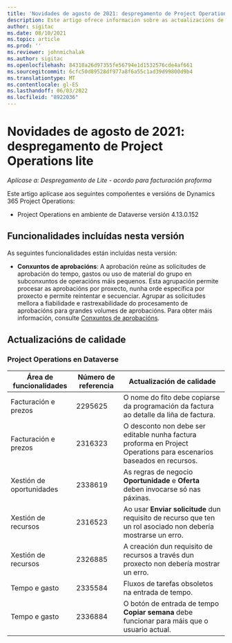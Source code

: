 ```yaml
---
title: 'Novidades de agosto de 2021: despregamento de Project Operations lite'
description: Este artigo ofrece información sobre as actualizacións de calidade dispoñibles na versión de agosto de 2021 do despregamento de Project Operations lite.
author: sigitac
ms.date: 08/10/2021
ms.topic: article
ms.prod: ''
ms.reviewer: johnmichalak
ms.author: sigitac
ms.openlocfilehash: 84318a26d97355fe56794e1d1532576cde4af661
ms.sourcegitcommit: 6cfc50d89528df977a8f6a55c1ad39d99800d9b4
ms.translationtype: MT
ms.contentlocale: gl-ES
ms.lasthandoff: 06/03/2022
ms.locfileid: "8922036"
---
```

# <a name="whats-new-august-2021---project-operations-lite-deployment"></a>Novidades de agosto de 2021: despregamento de Project Operations lite

_Aplícase a: Despregamento de Lite - acordo para facturación proforma_

Este artigo aplícase aos seguintes compoñentes e versións de Dynamics 365 Project Operations:

  - Project Operations en ambiente de Dataverse versión 4.13.0.152

## <a name="features-included-in-this-release"></a>Funcionalidades incluídas nesta versión

As seguintes funcionalidades están incluídas nesta versión:

- **Conxuntos de aprobacións**: A aprobación reúne as solicitudes de aprobación do tempo, gastos ou uso de material do grupo en subconxuntos de operacións máis pequenos. Esta agrupación permite procesar as aprobacións por proxecto, nunha orde específica por proxecto e permite reintentar e secuenciar. Agrupar as solicitudes mellora a fiabilidade e rastrexabilidade do procesamento de aprobacións para grandes volumes de aprobacións. Para obter máis información, consulte [Conxuntos de aprobacións](../../approvals/approval-sets.md).

## <a name="quality-updates"></a>Actualizacións de calidade

### <a name="project-operations-on-dataverse"></a>Project Operations en Dataverse

| **Área de funcionalidades** | **Número de referencia** | **Actualización de calidade** |
| --- | --- | --- |
| Facturación e prezos | 2295625 | O nome do fito debe copiarse da programación da factura ao detalle da liña de factura. |
| Facturación e prezos | 2316323 | O desconto non debe ser editable nunha factura proforma en Project Operations para escenarios baseados en recursos. |
|   Xestión de oportunidades | 2338619 | As regras de negocio **Oportunidade** e **Oferta** deben invocarse só nas páxinas. |
| Xestión de recursos | 2316523 | Ao usar **Enviar solicitude** dun requisito de recurso que ten un rol asociado non debería mostrarse un erro. |
| Xestión de recursos | 2326885 | A creación dun requisito de recursos a través dun proxecto non debería mostrar un erro. |
| Tempo e gasto | 2335584 | Fluxos de tarefas obsoletos na entrada de tempo. |
| Tempo e gasto | 2336884 | O botón de entrada de tempo **Copiar semana** debe funcionar para máis que o usuario actual. |
